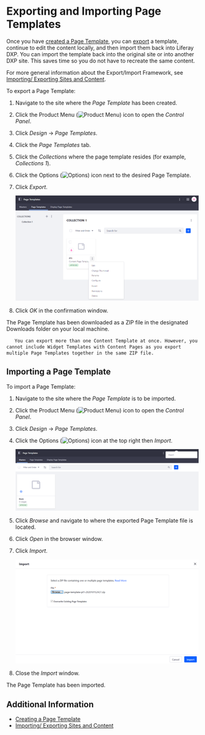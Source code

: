 # Exporting and Importing Page Templates

Once you have [created a Page Template](./creating-a-page-template.md), you can [export](../../building-sites/importing-exporting-pages-and-content.md) a template, continue to edit the content locally, and then import them back into Liferay DXP. You can import the template back into the original site or into another DXP site. This saves time so you do not have to recreate the same content.

For more general information about the Export/Import Framework, see [Importing/ Exporting Sites and Content](../../building-sites/importing-exporting-pages-and-content.md).

To export a Page Template:

1. Navigate to the site where the _Page Template_ has been created.
1. Click the Product Menu (![Product Menu](../../../images/icon-product-menu.png)) icon to open the _Control Panel_.
1. Click _Design_ &rarr; _Page Templates_.
1. Click the _Page Templates_ tab.
1. Click the _Collections_ where the page template resides (for example, _Collections 1_).
1. Click the Options (![Options](../../../images/icon-options.png)) icon next to the desired Page Template.
1. Click _Export_.

    ![Click Export to export your Page Template as a Zip.](./exporting-and-importing-page-templates/images/01.png)

1. Click _OK_ in the confirmation window.

The Page Template has been downloaded as a ZIP file in the designated Downloads folder on your local machine.

```tip::
   You can export more than one Content Template at once. However, you cannot include Widget Templates with Content Pages as you export multiple Page Templates together in the same ZIP file.
```

## Importing a Page Template

To import a Page Template:

1. Navigate to the site where the _Page Template_ is to be imported.
1. Click the Product Menu (![Product Menu](../../../images/icon-product-menu.png)) icon to open the _Control Panel_.
1. Click _Design_ &rarr; _Page Templates_.
1. Click the Options (![Options](../../../images/icon-options.png)) icon at the top right then _Import_.

    ![The Import function is located at the top right Options menu.](./exporting-and-importing-page-templates/images/02.png)

1. Click _Browse_ and navigate to where the exported Page Template file is located.
1. Click _Open_ in the browser window.
1. Click _Import_.

    ![Page Templates are imported as ZIP files.](./exporting-and-importing-page-templates/images/03.png)

1. Close the _Import_ window.

The Page Template has been imported.

## Additional Information

* [Creating a Page Template](./creating-a-page-template.md)
* [Importing/ Exporting Sites and Content](../../building-sites/importing-exporting-pages-and-content.md)
